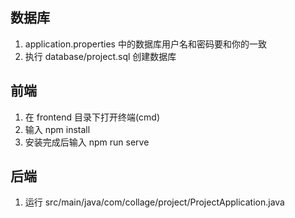 ## 数据库

1. application.properties 中的数据库用户名和密码要和你的一致
2. 执行 database/project.sql 创建数据库

## 前端

1. 在 frontend 目录下打开终端(cmd)
2. 输入 npm install
3. 安装完成后输入 npm run serve

## 后端

1. 运行 src/main/java/com/collage/project/ProjectApplication.java
